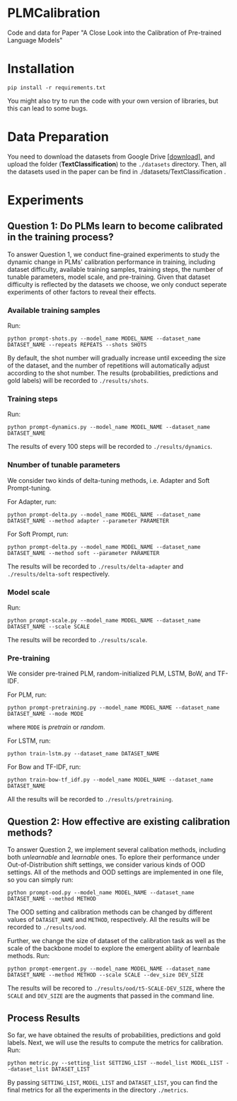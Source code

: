# PLMCalibration

Code and data for Paper "A Close Look into the Calibration of Pre-trained Language Models"



# Installation

```
pip install -r requirements.txt
```

You might also try to run the code with your own version of libraries, but this can lead to some bugs.



# Data Preparation

You need to download the datasets from Google Drive [[download]](https://drive.google.com/file/d/1738RctASgLd-vRIGxo4ytZFR3Kpb5nU0/view?usp=share_link "downlaod datasets from Google Drive"), and upload the folder (**TextClassification**) to the `./datasets` directory. Then, all the datasets used in the paper can be find in ./datasets/TextClassification .



# Experiments

## Question 1: Do PLMs learn to become calibrated in the training process?

To answer Question 1, we conduct fine-grained experiments to study the dynamic change in PLMs' calibration performance in training, including dataset difficulty, available training samples, training steps, the number of tunable parameters, model scale, and pre-training. Given that dataset difficulty is reflected by the datasets we choose, we only conduct seperate experiments of other factors to reveal their effects.


### Available training samples

Run:

```
python prompt-shots.py --model_name MODEL_NAME --dataset_name DATASET_NAME --repeats REPEATS --shots SHOTS
```

By default, the shot number will gradually increase until exceeding the size of the dataset, and the number of repetitions will automatically adjust according to the shot number. The results (probabilities, predictions and gold labels) will be recorded to `./results/shots`.


### Training steps

Run:

```
python prompt-dynamics.py --model_name MODEL_NAME --dataset_name DATASET_NAME
```

The results of every 100 steps will be recorded to `./results/dynamics`.


### Nnumber of tunable parameters

We consider two kinds of delta-tuning methods, i.e. Adapter and Soft Prompt-tuning.

For Adapter, run:

```
python prompt-delta.py --model_name MODEL_NAME --dataset_name DATASET_NAME --method adapter --parameter PARAMETER
```


For Soft Prompt, run:

```
python prompt-delta.py --model_name MODEL_NAME --dataset_name DATASET_NAME --method soft --parameter PARAMETER
```

The results will be recorded to `./results/delta-adapter` and `./results/delta-soft` respectively.


### Model scale

Run:

```
python prompt-scale.py --model_name MODEL_NAME --dataset_name DATASET_NAME --scale SCALE
```

The results will be recorded to `./results/scale`.



### Pre-training

We consider pre-trained PLM, random-initialized PLM, LSTM, BoW, and TF-IDF.

For PLM, run:

```
python prompt-pretraining.py --model_name MODEL_NAME --dataset_name DATASET_NAME --mode MODE
```

where `MODE` is *pretrain* or *random*.

For LSTM, run:

```
python train-lstm.py --dataset_name DATASET_NAME
```

For Bow and TF-IDF, run:

```
python train-bow-tf_idf.py --model_name MODEL_NAME --dataset_name DATASET_NAME
```

All the results will be recorded to `./results/pretraining`.




## Question 2: How effective are existing calibration methods?

To answer Question 2, we implement several calibation methods, including both *unlearnable* and *learnable* ones. To eplore their performance under Out-of-Distribution shift settings, we consider various kinds of OOD settings. All of the methods and OOD settings are implemented in one file, so you can simply run: 

```
python prompt-ood.py --model_name MODEL_NAME --dataset_name DATASET_NAME --method METHOD
```

The OOD setting and calibration methods can be changed by different values of `DATASET_NAME` and `METHOD`, respectively. All the results will be recorded to `./results/ood`.


Further, we change the size of dataset of the calibration task as well as the scale of the backbone model to explore the emergent ability of learnbale methods. Run:

```
python prompt-emergent.py --model_name MODEL_NAME --dataset_name DATASET_NAME --method METHOD --scale SCALE --dev_size DEV_SIZE
```

The results will be recored to `./results/ood/t5-SCALE-DEV_SIZE`, where the `SCALE` and `DEV_SIZE` are the augments that passed in the command line.


## Process Results

So far, we have obtained the results of probabilities, predictions and gold labels. Next, we will use the results to compute the metrics for calibration. Run:

```
python metric.py --setting_list SETTING_LIST --model_list MODEL_LIST --dataset_list DATASET_LIST
```

By passing `SETTING_LIST`, `MODEL_LIST` and `DATASET_LIST`, you can find the final metrics for all the experiments in the directory `./metrics`.
